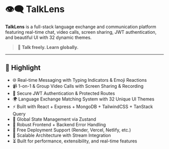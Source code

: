 # 👁️‍🗨️ TalkLens

**TalkLens** is a full-stack language exchange and communication platform featuring real-time chat, video calls, screen sharing, JWT authentication, and beautiful UI with 32 dynamic themes.

> 💬 **Talk freely. Learn globally.**

---

## 🌟 Highlight

- 🌐 Real-time Messaging with Typing Indicators & Emoji Reactions  
- 📹 1-on-1 & Group Video Calls with Screen Sharing & Recording  
- 🔐 Secure JWT Authentication & Protected Routes  
- 🌍 Language Exchange Matching System with 32 Unique UI Themes  
- ⚡ Built with React + Express + MongoDB + TailwindCSS + TanStack Query  
- 🧠 Global State Management via Zustand  
- 🚨 Robust Frontend + Backend Error Handling  
- 🚀 Free Deployment Support (Render, Vercel, Netlify, etc.)  
- 🎯 Scalable Architecture with Stream Integration  
- ⏳ Built for performance, extensibility, and real-time features  



